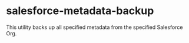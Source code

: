 # salesforce-metadata-backup
This utility backs up all specified metadata from the specified Salesforce Org.

